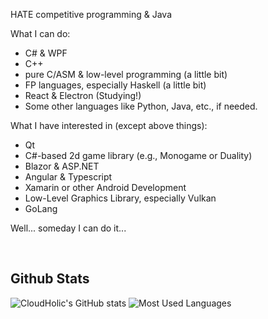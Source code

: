 HATE competitive programming & Java

What I can do:
  - C# & WPF
  - C++
  - pure C/ASM & low-level programming (a little bit)
  - FP languages, especially Haskell (a little bit)
  - React & Electron (Studying!)
  - Some other languages like Python, Java, etc., if needed.

What I have interested in (except above things):
  - Qt
  - C#-based 2d game library (e.g., Monogame or Duality)
  - Blazor & ASP.NET
  - Angular & Typescript
  - Xamarin or other Android Development
  - Low-Level Graphics Library, especially Vulkan
  - GoLang

Well... someday I can do it...

<br/>

Github Stats
------------

![CloudHolic's GitHub stats](https://github-readme-stats.vercel.app/api?username=CloudHolic&count_private=true&show_icons=true)
![Most Used Languages](https://github-readme-stats.vercel.app/api/top-langs/?username=CloudHolic&langs_count=10&&layout=compact)
